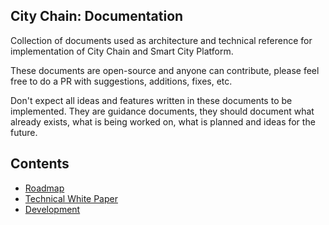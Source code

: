 City Chain: Documentation
-----------------------

Collection of documents used as architecture and technical reference for implementation of City Chain and Smart City Platform.

These documents are open-source and anyone can contribute, please feel free to do a PR with suggestions, additions, fixes, etc.

Don't expect all ideas and features written in these documents to be implemented. They are guidance documents, they should
document what already exists, what is being worked on, what is planned and ideas for the future.

## Contents

* [Roadmap](ROADMAP.md)
* [Technical White Paper](WHITEPAPER.md)
* [Development](DEVELOPMENT.md)
